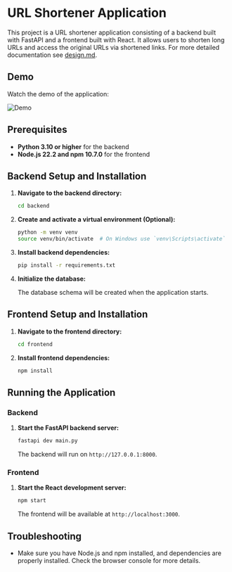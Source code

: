 # URL Shortener Application

This project is a URL shortener application consisting of a backend built with FastAPI and a frontend built with React. It allows users to shorten long URLs and access the original URLs via shortened links. For more detailed documentation see [design.md](docs/design.md).

## Demo

Watch the demo of the application:

![Demo](docs/resource/working_demo.gif)

## Prerequisites

- **Python 3.10 or higher** for the backend
- **Node.js 22.2 and npm 10.7.0** for the frontend

## Backend Setup and Installation

1. **Navigate to the backend directory:**

   ```bash
   cd backend
   ```

2. **Create and activate a virtual environment (Optional):**

   ```bash
   python -m venv venv
   source venv/bin/activate  # On Windows use `venv\Scripts\activate`
   ```

3. **Install backend dependencies:**

   ```bash
   pip install -r requirements.txt
   ```

5. **Initialize the database:**

   The database schema will be created when the application starts.

## Frontend Setup and Installation

1. **Navigate to the frontend directory:**

   ```bash
   cd frontend
   ```

2. **Install frontend dependencies:**

   ```bash
   npm install
   ```

## Running the Application

### Backend

1. **Start the FastAPI backend server:**

   ```bash
   fastapi dev main.py
   ```

   The backend will run on `http://127.0.0.1:8000`.

### Frontend

1. **Start the React development server:**

   ```bash
   npm start
   ```

   The frontend will be available at `http://localhost:3000`.


## Troubleshooting

-  Make sure you have Node.js and npm installed, and dependencies are properly installed. Check the browser console for more details.